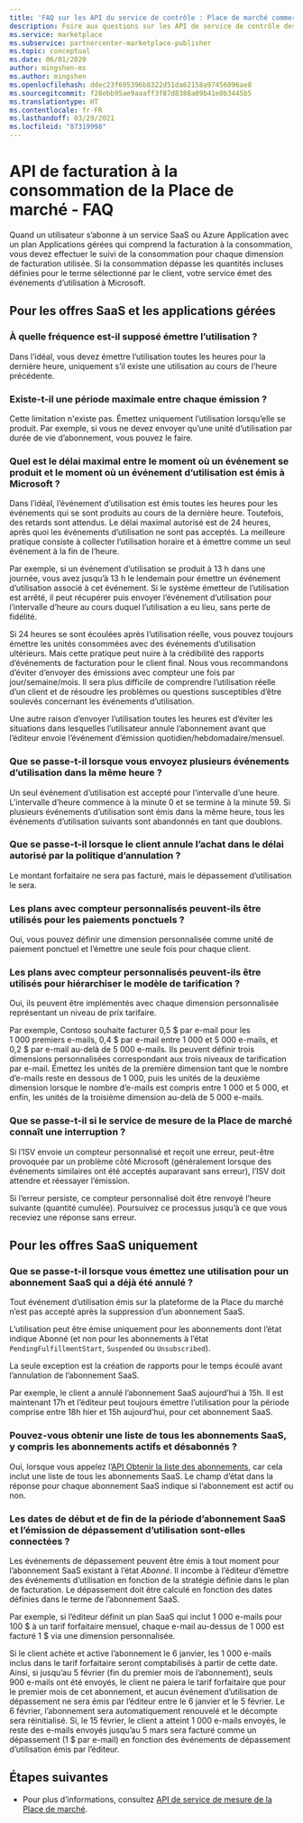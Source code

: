 ```yaml
---
title: 'FAQ sur les API du service de contrôle : Place de marché commerciale de Microsoft'
description: Foire aux questions sur les API de service de contrôle des offres SaaS dans Microsoft AppSource et la Place de marché Azure.
ms.service: marketplace
ms.subservice: partnercenter-marketplace-publisher
ms.topic: conceptual
ms.date: 06/01/2020
author: mingshen-ms
ms.author: mingshen
ms.openlocfilehash: ddec23f695396b8322d51da62158a97456096ae8
ms.sourcegitcommit: f28ebb95ae9aaaff3f87d8388a09b41e0b3445b5
ms.translationtype: HT
ms.contentlocale: fr-FR
ms.lasthandoff: 03/29/2021
ms.locfileid: "87319998"
---
```

# <a name="marketplace-metered-billing-apis---faq"></a>API de facturation à la consommation de la Place de marché - FAQ

Quand un utilisateur s’abonne à un service SaaS ou Azure Application avec un plan Applications gérées qui comprend la facturation à la consommation, vous devez effectuer le suivi de la consommation pour chaque dimension de facturation utilisée.  Si la consommation dépasse les quantités incluses définies pour le terme sélectionné par le client, votre service émet des événements d’utilisation à Microsoft.

## <a name="for-both-saas-offers-and-managed-apps"></a>Pour les offres SaaS et les applications gérées

### <a name="how-often-is-it-expected-to-emit-usage"></a>À quelle fréquence est-il supposé émettre l’utilisation ?

Dans l’idéal, vous devez émettre l’utilisation toutes les heures pour la dernière heure, uniquement s’il existe une utilisation au cours de l’heure précédente.

### <a name="is-there-a-maximal-period-between-one-emission-and-the-next-one"></a>Existe-t-il une période maximale entre chaque émission ?

Cette limitation n'existe pas. Émettez uniquement l’utilisation lorsqu’elle se produit. Par exemple, si vous ne devez envoyer qu’une unité d’utilisation par durée de vie d’abonnement, vous pouvez le faire.

### <a name="what-is-the-maximum-delay-between-the-time-an-event-occurs-and-the-time-a-usage-event-is-emitted-to-microsoft"></a>Quel est le délai maximal entre le moment où un événement se produit et le moment où un événement d’utilisation est émis à Microsoft ?

Dans l’idéal, l’événement d’utilisation est émis toutes les heures pour les événements qui se sont produits au cours de la dernière heure. Toutefois, des retards sont attendus. Le délai maximal autorisé est de 24 heures, après quoi les événements d’utilisation ne sont pas acceptés. La meilleure pratique consiste à collecter l’utilisation horaire et à émettre comme un seul événement à la fin de l’heure.

Par exemple, si un événement d’utilisation se produit à 13 h dans une journée, vous avez jusqu’à 13 h le lendemain pour émettre un événement d’utilisation associé à cet événement.  Si le système émetteur de l’utilisation est arrêté, il peut récupérer puis envoyer l’événement d’utilisation pour l’intervalle d’heure au cours duquel l’utilisation a eu lieu, sans perte de fidélité.

Si 24 heures se sont écoulées après l’utilisation réelle, vous pouvez toujours émettre les unités consommées avec des événements d’utilisation ultérieurs.  Mais cette pratique peut nuire à la crédibilité des rapports d’événements de facturation pour le client final.  Nous vous recommandons d’éviter d’envoyer des émissions avec compteur une fois par jour/semaine/mois.  Il sera plus difficile de comprendre l’utilisation réelle d’un client et de résoudre les problèmes ou questions susceptibles d’être soulevés concernant les événements d’utilisation.

Une autre raison d’envoyer l’utilisation toutes les heures est d’éviter les situations dans lesquelles l’utilisateur annule l’abonnement avant que l’éditeur envoie l’événement d’émission quotidien/hebdomadaire/mensuel.

### <a name="what-happens-when-you-send-more-than-one-usage-event-in-the-same-hour"></a>Que se passe-t-il lorsque vous envoyez plusieurs événements d’utilisation dans la même heure ?

Un seul événement d’utilisation est accepté pour l’intervalle d’une heure. L’intervalle d’heure commence à la minute 0 et se termine à la minute 59.  Si plusieurs événements d’utilisation sont émis dans la même heure, tous les événements d’utilisation suivants sont abandonnés en tant que doublons.

### <a name="what-happens-when-the-customer-cancels-the-purchase-within-the-time-allowed-by-the-cancellation-policy"></a>Que se passe-t-il lorsque le client annule l’achat dans le délai autorisé par la politique d’annulation ?

Le montant forfaitaire ne sera pas facturé, mais le dépassement d’utilisation le sera.

### <a name="can-custom-meter-plans-be-used-for-one-time-payments"></a>Les plans avec compteur personnalisés peuvent-ils être utilisés pour les paiements ponctuels ?

Oui, vous pouvez définir une dimension personnalisée comme unité de paiement ponctuel et l’émettre une seule fois pour chaque client.

### <a name="can-custom-meter-plans-be-used-to-tiered-pricing-model"></a>Les plans avec compteur personnalisés peuvent-ils être utilisés pour hiérarchiser le modèle de tarification ?

Oui, ils peuvent être implémentés avec chaque dimension personnalisée représentant un niveau de prix tarifaire.

Par exemple, Contoso souhaite facturer 0,5 $ par e-mail pour les 1 000 premiers e-mails, 0,4 $ par e-mail entre 1 000 et 5 000 e-mails, et 0,2 $ par e-mail au-delà de 5 000 e-mails. Ils peuvent définir trois dimensions personnalisées correspondant aux trois niveaux de tarification par e-mail. Émettez les unités de la première dimension tant que le nombre d’e-mails reste en dessous de 1 000, puis les unités de la deuxième dimension lorsque le nombre d’e-mails est compris entre 1 000 et 5 000, et enfin, les unités de la troisième dimension au-delà de 5 000 e-mails.

### <a name="what-happens-if-the-marketplace-metering-service-has-an-outage"></a>Que se passe-t-il si le service de mesure de la Place de marché connaît une interruption ?

Si l’ISV envoie un compteur personnalisé et reçoit une erreur, peut-être provoquée par un problème côté Microsoft (généralement lorsque des événements similaires ont été acceptés auparavant sans erreur), l’ISV doit attendre et réessayer l’émission.

Si l’erreur persiste, ce compteur personnalisé doit être renvoyé l’heure suivante (quantité cumulée). Poursuivez ce processus jusqu’à ce que vous receviez une réponse sans erreur.

## <a name="for-saas-offers-only"></a>Pour les offres SaaS uniquement

### <a name="what-happens-when-you-emit-usage-for-a-saas-subscription-that-has-been-unsubscribed-already"></a>Que se passe-t-il lorsque vous émettez une utilisation pour un abonnement SaaS qui a déjà été annulé ?

Tout événement d’utilisation émis sur la plateforme de la Place du marché n’est pas accepté après la suppression d’un abonnement SaaS.

L’utilisation peut être émise uniquement pour les abonnements dont l’état indique Abonné (et non pour les abonnements à l’état `PendingFulfillmentStart`, `Suspended` ou `Unsubscribed`).

La seule exception est la création de rapports pour le temps écoulé avant l’annulation de l’abonnement SaaS.

Par exemple, le client a annulé l’abonnement SaaS aujourd’hui à 15h. Il est maintenant 17h et l’éditeur peut toujours émettre l’utilisation pour la période comprise entre 18h hier et 15h aujourd’hui, pour cet abonnement SaaS.

### <a name="can-you-get-a-list-of-all-saas-subscriptions-including-active-and-unsubscribed-subscriptions"></a>Pouvez-vous obtenir une liste de tous les abonnements SaaS, y compris les abonnements actifs et désabonnés ?

Oui, lorsque vous appelez l’[API Obtenir la liste des abonnements](pc-saas-fulfillment-api-v2.md#subscription-apis), car cela inclut une liste de tous les abonnements SaaS. Le champ d’état dans la réponse pour chaque abonnement SaaS indique si l’abonnement est actif ou non.

### <a name="are-the-start-and-end-dates-of-saas-subscription-term-and-overage-usage-emission-connected"></a>Les dates de début et de fin de la période d’abonnement SaaS et l’émission de dépassement d’utilisation sont-elles connectées ?

Les événements de dépassement peuvent être émis à tout moment pour l’abonnement SaaS existant à l’état *Abonné*. Il incombe à l’éditeur d’émettre des événements d’utilisation en fonction de la stratégie définie dans le plan de facturation. Le dépassement doit être calculé en fonction des dates définies dans le terme de l’abonnement SaaS. 

Par exemple, si l’éditeur définit un plan SaaS qui inclut 1 000 e-mails pour 100 $ à un tarif forfaitaire mensuel, chaque e-mail au-dessus de 1 000 est facturé 1 $ via une dimension personnalisée.

Si le client achète et active l’abonnement le 6 janvier, les 1 000 e-mails inclus dans le tarif forfaitaire seront comptabilisés à partir de cette date. Ainsi, si jusqu’au 5 février (fin du premier mois de l’abonnement), seuls 900 e-mails ont été envoyés, le client ne paiera le tarif forfaitaire que pour le premier mois de cet abonnement, et aucun événement d’utilisation de dépassement ne sera émis par l’éditeur entre le 6 janvier et le 5 février. Le 6 février, l’abonnement sera automatiquement renouvelé et le décompte sera réinitialisé. Si, le 15 février, le client a atteint 1 000 e-mails envoyés, le reste des e-mails envoyés jusqu’au 5 mars sera facturé comme un dépassement (1 $ par e-mail) en fonction des événements de dépassement d’utilisation émis par l’éditeur.

## <a name="next-steps"></a>Étapes suivantes

- Pour plus d’informations, consultez [API de service de mesure de la Place de marché](./marketplace-metering-service-apis.md).
